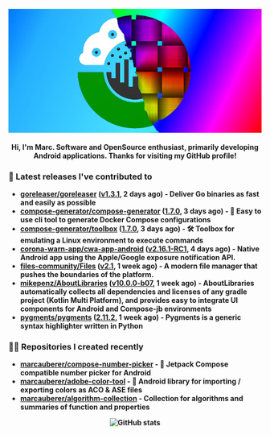 <p align="center">
	<img src="https://raw.githubusercontent.com/marcauberer/marcauberer/master/images/frontpage-image.jpg">
	<br><br>
	<b>Hi, I'm Marc. Software and OpenSource enthusiast, primarily developing Android applications. Thanks for visiting my GitHub profile!
</p>

### 🚀 Latest releases I've contributed to


- [goreleaser/goreleaser](https://github.com/goreleaser/goreleaser) ([v1.3.1](https://github.com/goreleaser/goreleaser/releases/tag/v1.3.1), 2 days ago) - Deliver Go binaries as fast and easily as possible
- [compose-generator/compose-generator](https://github.com/compose-generator/compose-generator) ([1.7.0](https://github.com/compose-generator/compose-generator/releases/tag/1.7.0), 3 days ago) - 🐳 Easy to use cli tool to generate Docker Compose configurations
- [compose-generator/toolbox](https://github.com/compose-generator/toolbox) ([1.7.0](https://github.com/compose-generator/toolbox/releases/tag/1.7.0), 3 days ago) - 🛠️ Toolbox for emulating a Linux environment to execute commands
- [corona-warn-app/cwa-app-android](https://github.com/corona-warn-app/cwa-app-android) ([v2.16.1-RC1](https://github.com/corona-warn-app/cwa-app-android/releases/tag/v2.16.1-RC1), 4 days ago) - Native Android app using the Apple/Google exposure notification API.
- [files-community/Files](https://github.com/files-community/Files) ([v2.1](https://github.com/files-community/Files/releases/tag/v2.1), 1 week ago) - A modern file manager that pushes the boundaries of the platform.
- [mikepenz/AboutLibraries](https://github.com/mikepenz/AboutLibraries) ([v10.0.0-b07](https://github.com/mikepenz/AboutLibraries/releases/tag/v10.0.0-b07), 1 week ago) - AboutLibraries automatically collects all dependencies and licenses of any gradle project (Kotlin Multi Platform), and provides easy to integrate UI components for Android and Compose-jb environments 
- [pygments/pygments](https://github.com/pygments/pygments) ([2.11.2](https://github.com/pygments/pygments/releases/tag/2.11.2), 1 week ago) - Pygments is a generic syntax highlighter written in Python

### 👨‍💻 Repositories I created recently
- [marcauberer/compose-number-picker](https://github.com/marcauberer/compose-number-picker) - 🔢 Jetpack Compose compatible number picker for Android
- [marcauberer/adobe-color-tool](https://github.com/marcauberer/adobe-color-tool) - 🎨 Android library for importing / exporting colors as ACO &amp; ASE files
- [marcauberer/algorithm-collection](https://github.com/marcauberer/algorithm-collection) - Collection for algorithms and summaries of function and properties

<p align="center">
	<img src="https://github-readme-stats.vercel.app/api?username=marcauberer&show_icons=true&theme=dark" alt="GitHub stats">
</p>
